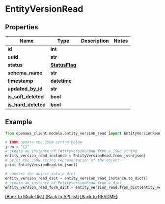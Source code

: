 # EntityVersionRead


## Properties
Name | Type | Description | Notes
------------ | ------------- | ------------- | -------------
**id** | **int** |  | 
**uuid** | **str** |  | 
**status** | [**StatusFlag**](StatusFlag.md) |  | 
**schema_name** | **str** |  | 
**timestamp** | **datetime** |  | 
**updated_by_id** | **str** |  | 
**is_soft_deleted** | **bool** |  | 
**is_hard_deleted** | **bool** |  | 

## Example

```python
from openaws_client.models.entity_version_read import EntityVersionRead

# TODO update the JSON string below
json = "{}"
# create an instance of EntityVersionRead from a JSON string
entity_version_read_instance = EntityVersionRead.from_json(json)
# print the JSON string representation of the object
print EntityVersionRead.to_json()

# convert the object into a dict
entity_version_read_dict = entity_version_read_instance.to_dict()
# create an instance of EntityVersionRead from a dict
entity_version_read_form_dict = entity_version_read.from_dict(entity_version_read_dict)
```
[[Back to Model list]](../README.md#documentation-for-models) [[Back to API list]](../README.md#documentation-for-api-endpoints) [[Back to README]](../README.md)


